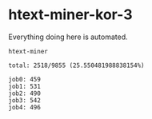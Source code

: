 # htext-miner-kor-3

Everything doing here is automated.

```
htext-miner

total: 2518/9855 (25.550481988838154%)

job0: 459
job1: 531
job2: 490
job3: 542
job4: 496
```